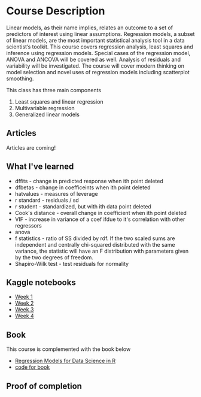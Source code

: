 # Course Description
Linear models, as their name implies, relates an outcome to a set of predictors of interest using linear assumptions.  Regression models, a subset of linear models, are the most important statistical analysis tool in a data scientist’s toolkit. This course covers regression analysis, least squares and inference using regression models. Special cases of the regression model, ANOVA and ANCOVA will be covered as well. Analysis of residuals and variability will be investigated. The course will cover modern thinking on model selection and novel uses of regression models including scatterplot smoothing.

This class has three main components

1. Least squares and linear regression
2. Multivariable regression
3. Generalized linear models


## Articles 

Articles are coming!

## What I've learned

* dffits - change in predicted response when ith point deleted
* dfbetas - change in coefficeints when ith point deleted
* hatvalues - measures of leverage
* r standard - residuals / sd
* r student - standardized, but with ith data point deleted
* Cook's distance - overall change in coefficient when ith point deleted
* VIF - increase in variance of a coef ifdue to it's correlation with other regressors
* anova
* f statistics - ratio of SS divided by rdf. If the two scaled sums are independent and centrally chi-squared distributed with the same variance, the statistic will have an F distribution with parameters given by the two degrees of freedom.
* Shapiro-Wilk test - test residuals for normality

## Kaggle notebooks
* [Week 1](https://www.kaggle.com/benthecoder/regression-models-in-r-week-1-coursera)
* [Week 2](https://www.kaggle.com/benthecoder/regression-models-in-r-week-2-coursera)
* [Week 3](https://www.kaggle.com/benthecoder/regression-models-in-r-week-3-coursera)
* [Week 4](https://www.kaggle.com/benthecoder/regression-models-in-r-week-4-coursera)

## Book
This course is complemented with the book below

* [Regression Models for Data Science in R](https://leanpub.com/regmods/read)
* [code for book](https://github.com/gnsljw/Coursera-Data-Science-Brian-Caffo/tree/master/07_RegressionModels)

## Proof of completion
